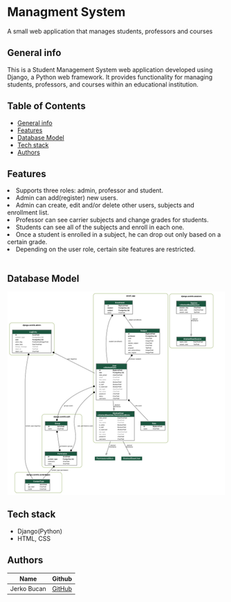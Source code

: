 # Managment System
A small web application that manages students, professors and courses

## General info
<p>This is a Student Management System web application developed using Django, a Python web framework. It provides functionality for managing students, professors, and courses within an educational institution.
</p>

## Table of Contents

- [General info](#general-info)
- [Features](#features)
- [Database Model](#database-model)
- [Tech stack](#tech-stack)
- [Authors](#authors)

## Features

<li>Supports three roles: admin, professor and student.

<li>Admin can add(register) new users.

<li>Admin can create, edit and/or delete other users, subjects and enrollment list.

<li>Professor can see carrier subjects and change grades for students.

<li>Students can see all of the subjects and enroll in each one.

<li>Once a student is enrolled in a subject, he can drop out only based on a certain grade.

<li>Depending on the user role, certain site features are restricted.

</li>

 <br>

## Database Model

![](dbModel.png)

## Tech stack

* Django(Python)
* HTML, CSS

## Authors

| Name          | Github                                   |
|---------------|------------------------------------------|
| Jerko Bucan  | [GitHub](https://github.com/jb46907) |
